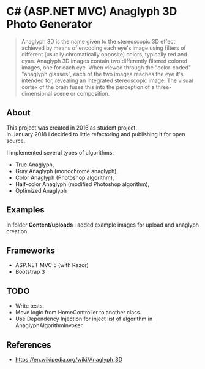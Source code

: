 # C# (ASP.NET MVC) Anaglyph 3D Photo Generator

> Anaglyph 3D is the name given to the stereoscopic 3D effect achieved by means of encoding each eye's image using filters of different (usually chromatically opposite) colors, typically red and cyan. Anaglyph 3D images contain two differently filtered colored images, one for each eye. When viewed through the "color-coded" "anaglyph glasses", each of the two images reaches the eye it's intended for, revealing an integrated stereoscopic image. The visual cortex of the brain fuses this into the perception of a three-dimensional scene or composition.

## About
This project was created in 2016 as student project. \
In January 2018 I decided to little refactoring and publishing it for open source.

I implemented several types of algorithms:
- True Anaglyph,
- Gray Anaglyph (monochrome anaglyph),
- Color Anaglyph (Photoshop algorithm),
- Half-color Anaglyph (modified Photoshop algorithm),
- Optimized Anaglyph

## Examples
In folder **Content/uploads** I added example images for upload and anaglyph creation.

## Frameworks
- ASP.NET MVC 5 (with Razor)
- Bootstrap 3

## TODO
- Write tests.
- Move logic from HomeController to another class.
- Use Dependency Injection for inject list of algorithm in AnaglyphAlgorithmInvoker.

## References
 - https://en.wikipedia.org/wiki/Anaglyph_3D
